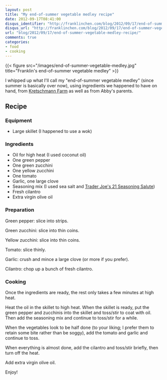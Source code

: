 ```yaml
---
layout: post
title: "My end-of-summer vegetable medley recipe"
date: 2012-09-17T08:41:00
disqus_identifier: "http://franklinchen.com/blog/2012/09/17/end-of-summer-vegetable-medley-recipe/"
disqus_url: "http://franklinchen.com/blog/2012/09/17/end-of-summer-vegetable-medley-recipe/"
url: "blog/2012/09/17/end-of-summer-vegetable-medley-recipe/"
comments: true
categories: 
- food
- cooking
---
```

{{< figure src="/images/end-of-summer-vegetable-medley.jpg" title="Franklin's end-of-summer vegetable medley" >}}

I whipped up what I'll call my "end-of-summer vegetable medley" (since summer is basically over now), using ingredients we happened to have on hand, from [Kretschmann Farm](/blog/categories/kretschmann-farm/) as well as from Abby's parents.

<!--more-->

## Recipe

### Equipment

- Large skillet (I happened to use a wok)

### Ingredients

- Oil for high heat (I used coconut oil)
- One green pepper
- One green zucchini
- One yellow zucchini
- One tomato
- Garlic, one large clove
- Seasoning mix (I used sea salt and [Trader Joe's 21 Seasoning Salute](http://www.traderjoes.com/fearless-flyer/article.asp?article_id=539))
- Fresh cilantro
- Extra virgin olive oil

### Preparation

Green pepper: slice into strips.

Green zucchini: slice into thin coins.

Yellow zucchini: slice into thin coins.

Tomato: slice thinly.

Garlic: crush and mince a large clove (or more if you prefer).

Cilantro: chop up a bunch of fresh cilantro.

### Cooking

Once the ingredients are ready, the rest only takes a few minutes at high heat.

Heat the oil in the skillet to high heat. When the skillet is ready, put the green pepper and zucchinis into the skillet and toss/stir to coat with oil. Then add the seasoning mix and continue to toss/stir for a while.

When the vegetables look to be half done (to your liking; I prefer them to retain some bite rather than be soggy), add the tomato and garlic and continue to toss.

When everything is almost done, add the cilantro and toss/stir briefly, then turn off the heat.

Add extra virgin olive oil.

Enjoy!
